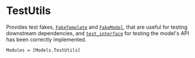 # TestUtils

Provides test fakes, [`FakeTemplate`](@ref) and [`FakeModel`](@ref), that are useful for
testing downstream dependencies, and [`test_interface`](@ref) for testing the model's API
has been correctly implemented.

```@autodocs
Modules = [Models.TestUtils]
```
